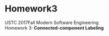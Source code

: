 # Homework3

USTC 2017Fall Modern Software Engineering \
Homework 3: **Connected-component Labeling**
